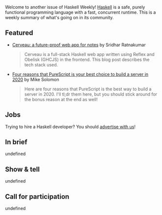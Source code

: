 Welcome to another issue of Haskell Weekly!
[Haskell](https://www.haskell.org) is a safe, purely functional programming language with a fast, concurrent runtime.
This is a weekly summary of what's going on in its community.

## Featured

- [Cerveau: a future-proof web app for notes](https://www.srid.ca/689c4a39.html) by Sridhar Ratnakumar
  > Cerveau is a full-stack Haskell web app written using Reflex and Obelisk (GHCJS) in the frontend. This blog post describes the tech stack used.

- [Four reasons that PureScript is your best choice to build a server in 2020](https://meeshkan.com/blog/purescript-2020/) by Mike Solomon
  > Here are four reasons that PureScript is the best way to build a server in 2020. I'll tl;dr them here, but you should stick around for the bonus reason at the end as well!

## Jobs

Trying to hire a Haskell developer?
You should [advertise with us](https://haskellweekly.news/advertising.html)!

## In brief

undefined

## Show & tell

undefined

## Call for participation

undefined

